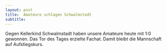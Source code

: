 ```yaml
---
layout: post
title:  Amateure schlagen Schwalmstadt
subtitle:  
---
```


Gegen Kellerkind Schwalmstadt haben unsere Amateure heute mit 1:0 gewonnen. Das Tor des Tages erzielte Fachat. Damit bleibt die Mannschaft auf Aufstiegskurs.


